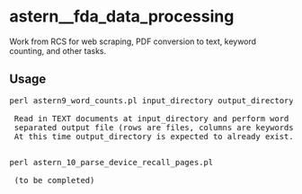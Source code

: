 # astern__fda_data_processing

Work from RCS for web scraping, PDF conversion to text, keyword counting, and other tasks.


## Usage

<pre>perl astern9_word_counts.pl input_directory output_directory

 Read in TEXT documents at input_directory and perform word counts on each file. Tab-
 separated output file (rows are files, columns are keywords) is placed in output_directory.
 At this time output_directory is expected to already exist.
 
</pre>

<pre>perl astern_10_parse_device_recall_pages.pl

 (to be completed)
 
</pre>

